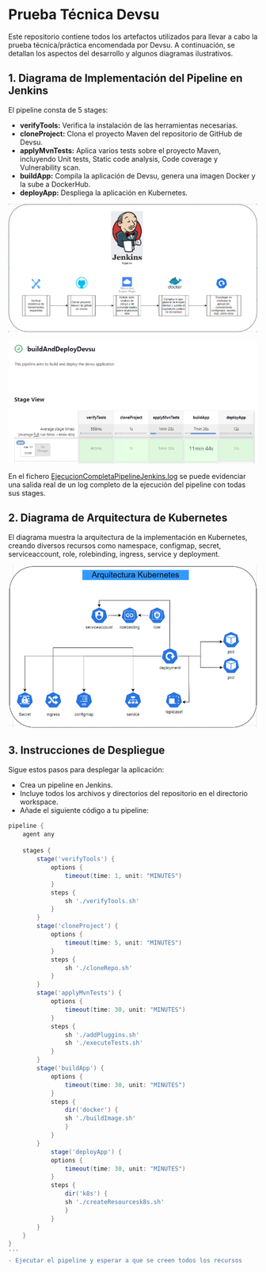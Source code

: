 # Prueba Técnica Devsu

Este repositorio contiene todos los artefactos utilizados para llevar a cabo la prueba técnica/práctica encomendada por Devsu. A continuación, se detallan los aspectos del desarrollo y algunos diagramas ilustrativos.

## 1. Diagrama de Implementación del Pipeline en Jenkins

El pipeline consta de 5 stages:

- **verifyTools:** Verifica la instalación de las herramientas necesarias.
- **cloneProject:** Clona el proyecto Maven del repositorio de GitHub de Devsu.
- **applyMvnTests:** Aplica varios tests sobre el proyecto Maven, incluyendo Unit tests, Static code analysis, Code coverage y Vulnerability scan.
- **buildApp:** Compila la aplicación de Devsu, genera una imagen Docker y la sube a DockerHub.
- **deployApp:** Despliega la aplicación en Kubernetes.

![Diagrama del Pipeline en Jenkins](diagramaPipelineJenkins.png)

![Stages del Pipeline en Jenkins](stagesPipelineJenkins.png)

En el fichero [EjecucionCompletaPipelineJenkins.log](EjecucionCompletaPipelineJenkins.log) se puede evidenciar una salida real de un log completo de la ejecución del pipeline con todas sus stages.

## 2. Diagrama de Arquitectura de Kubernetes

El diagrama muestra la arquitectura de la implementación en Kubernetes, creando diversos recursos como namespace, configmap, secret, serviceaccount, role, rolebinding, ingress, service y deployment.

![Diagrama de Arquitectura de Kubernetes](ArquitecturaKubernetes.png)

## 3. Instrucciones de Despliegue

Sigue estos pasos para desplegar la aplicación:

- Crea un pipeline en Jenkins.
- Incluye todos los archivos y directorios del repositorio en el directorio workspace.
- Añade el siguiente código a tu pipeline:

```groovy
pipeline {
    agent any

    stages {
        stage('verifyTools') {
            options {
                timeout(time: 1, unit: "MINUTES")
            }
            steps {
                sh './verifyTools.sh'
            }
        }
        stage('cloneProject') {
            options {
                timeout(time: 5, unit: "MINUTES")
            }
            steps {
                sh './cloneRepo.sh'
            }
        }
        stage('applyMvnTests') {
            options {
                timeout(time: 30, unit: "MINUTES")
            }
            steps {
                sh './addPluggins.sh'
                sh './executeTests.sh'
            }
        }
        stage('buildApp') {
            options {
                timeout(time: 30, unit: "MINUTES")
            }
            steps {
                dir('docker') {
                sh './buildImage.sh'
                }
            }
        }
            stage('deployApp') {
            options {
                timeout(time: 30, unit: "MINUTES")
            }
            steps {
                dir('k8s') {
                sh './createResourcesk8s.sh'
                }
            }
        }
    }
}
'''
- Ejecutar el pipeline y esperar a que se creen todos los recursos
